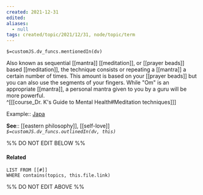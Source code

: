 ```yaml
---
created: 2021-12-31 
edited: 
aliases:
  - null
tags: created/topic/2021/12/31, node/topic/term
---
```

`$=customJS.dv_funcs.mentionedIn(dv)`

Also known as sequential [[mantra]] [[meditation]], or [[prayer beads]] based [[meditation]], the technique consists or repeating a [[mantra]] a certain number of times. This amount is based on your [[prayer beads]] but you can also use the segments of your fingers. While "Om" is an appropriate [[mantra]], a personal mantra given to you by a guru will be more powerful.  
^[[[course_Dr. K's Guide to Mental Health#Meditation techniques]]]

Example:: [Japa](https://coaching.healthygamer.gg/guide/lessons/intro-to-mantra-practice/meditations/japa)

**See**:: [[eastern philosophy]], [[self-love]]
*`$=customJS.dv_funcs.outlinedIn(dv, this)`*

%% DO NOT EDIT BELOW %%
#### Related 
```dataview
LIST FROM [[#]]
WHERE contains(topics, this.file.link)
```
%% DO NOT EDIT ABOVE %%
